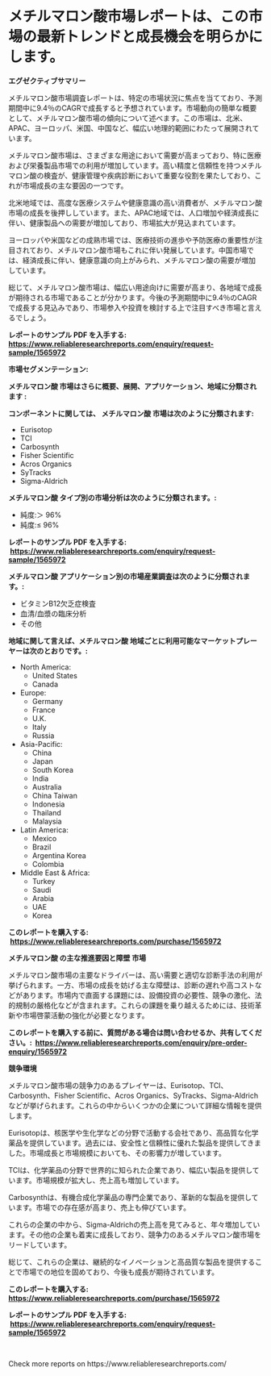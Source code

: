 <p><h1>メチルマロン酸市場レポートは、この市場の最新トレンドと成長機会を明らかにします。</h1></p><p><strong>エグゼクティブサマリー</strong></p>
<p><p>メチルマロン酸市場調査レポートは、特定の市場状況に焦点を当てており、予測期間中に9.4％のCAGRで成長すると予想されています。市場動向の簡単な概要として、メチルマロン酸市場の傾向について述べます。この市場は、北米、APAC、ヨーロッパ、米国、中国など、幅広い地理的範囲にわたって展開されています。</p><p>メチルマロン酸市場は、さまざまな用途において需要が高まっており、特に医療および栄養製品市場での利用が増加しています。高い精度と信頼性を持つメチルマロン酸の検査が、健康管理や疾病診断において重要な役割を果たしており、これが市場成長の主な要因の一つです。</p><p>北米地域では、高度な医療システムや健康意識の高い消費者が、メチルマロン酸市場の成長を後押ししています。また、APAC地域では、人口増加や経済成長に伴い、健康製品への需要が増加しており、市場拡大が見込まれています。</p><p>ヨーロッパや米国などの成熟市場では、医療技術の進歩や予防医療の重要性が注目されており、メチルマロン酸市場もこれに伴い発展しています。中国市場では、経済成長に伴い、健康意識の向上がみられ、メチルマロン酸の需要が増加しています。</p><p>総じて、メチルマロン酸市場は、幅広い用途向けに需要が高まり、各地域で成長が期待される市場であることが分かります。今後の予測期間中に9.4％のCAGRで成長する見込みであり、市場参入や投資を検討する上で注目すべき市場と言えるでしょう。</p></p>
<p><strong>レポートのサンプル PDF を入手する: <a href="https://www.reliableresearchreports.com/enquiry/request-sample/1565972">https://www.reliableresearchreports.com/enquiry/request-sample/1565972</a></strong></p>
<p><strong>市場セグメンテーション:</strong></p>
<p><strong> メチルマロン酸 市場はさらに概要、展開、アプリケーション、地域に分類されます :</strong></p>
<p><strong>コンポーネントに関しては、 メチルマロン酸 市場は次のように分類されます: &nbsp;</strong></p>
<p><ul><li>Eurisotop</li><li>TCI</li><li>Carbosynth</li><li>Fisher Scientific</li><li>Acros Organics</li><li>SyTracks</li><li>Sigma-Aldrich</li></ul></p>
<p><strong> メチルマロン酸 タイプ別の市場分析は次のように分類されます。:</strong></p>
<p><ul><li>純度:＞ 96%</li><li>純度:≤ 96%</li></ul></p>
<p><strong>レポートのサンプル PDF を入手する: &nbsp;<a href="https://www.reliableresearchreports.com/enquiry/request-sample/1565972">https://www.reliableresearchreports.com/enquiry/request-sample/1565972</a></strong></p>
<p><strong> メチルマロン酸 アプリケーション別の市場産業調査は次のように分類されます。:</strong></p>
<p><ul><li>ビタミンB12欠乏症検査</li><li>血清/血漿の臨床分析</li><li>その他</li></ul></p>
<p><strong>地域に関して言えば、メチルマロン酸 地域ごとに利用可能なマーケットプレーヤーは次のとおりです。:</strong></p>
<p><ul>
    <li>
        North America:
        <ul>
            <li>United States</li>
            <li>Canada</li>
        </ul>
    </li>
    <li>
        Europe:
        <ul>
            <li>Germany</li>
            <li>France</li>
            <li>U.K.</li>
            <li>Italy</li>
            <li>Russia</li>
        </ul>
    </li>
    <li>
        Asia-Pacific:
        <ul>
            <li>China</li>
            <li>Japan</li>
            <li>South Korea</li>
            <li>India</li>
            <li>Australia</li>
            <li>China Taiwan</li>
            <li>Indonesia</li>
            <li>Thailand</li>
            <li>Malaysia</li>
        </ul>
    </li>
    <li>
        Latin America:
        <ul>
            <li>Mexico</li>
            <li>Brazil</li>
            <li>Argentina Korea</li>
            <li>Colombia</li>
        </ul>
    </li>
    <li>
        Middle East & Africa:
        <ul>
            <li>Turkey</li>
            <li>Saudi</li>
            <li>Arabia</li>
            <li>UAE</li>
            <li>Korea</li>
        </ul>
    </li>
    </ul></p>
<p><strong>このレポートを購入する: &nbsp;<a href="https://www.reliableresearchreports.com/purchase/1565972">https://www.reliableresearchreports.com/purchase/1565972</a></strong></p>
<p><strong>メチルマロン酸 の主な推進要因と障壁 市場</strong></p>
<p><p>メチルマロン酸市場の主要なドライバーは、高い需要と適切な診断手法の利用が挙げられます。一方、市場の成長を妨げる主な障壁は、診断の遅れや高コストなどがあります。市場内で直面する課題には、設備投資の必要性、競争の激化、法的規制の厳格化などが含まれます。これらの課題を乗り越えるためには、技術革新や市場啓蒙活動の強化が必要となります。</p></p>
<p><strong>このレポートを購入する前に、質問がある場合は問い合わせるか、共有してください。:&nbsp; <a href="https://www.reliableresearchreports.com/enquiry/pre-order-enquiry/1565972">https://www.reliableresearchreports.com/enquiry/pre-order-enquiry/1565972</a></strong></p>
<p><strong>競争環境</strong></p>
<p><p>メチルマロン酸市場の競争力のあるプレイヤーは、Eurisotop、TCI、Carbosynth、Fisher Scientific、Acros Organics、SyTracks、Sigma-Aldrichなどが挙げられます。これらの中からいくつかの企業について詳細な情報を提供します。</p><p>Eurisotopは、核医学や生化学などの分野で活動する会社であり、高品質な化学薬品を提供しています。過去には、安全性と信頼性に優れた製品を提供してきました。市場成長と市場規模においても、その影響力が増しています。</p><p>TCIは、化学薬品の分野で世界的に知られた企業であり、幅広い製品を提供しています。市場規模が拡大し、売上高も増加しています。</p><p>Carbosynthは、有機合成化学薬品の専門企業であり、革新的な製品を提供しています。市場での存在感が高まり、売上も伸びています。</p><p>これらの企業の中から、Sigma-Aldrichの売上高を見てみると、年々増加しています。その他の企業も着実に成長しており、競争力のあるメチルマロン酸市場をリードしています。</p><p>総じて、これらの企業は、継続的なイノベーションと高品質な製品を提供することで市場での地位を固めており、今後も成長が期待されています。</p></p>
<p><strong>このレポートを購入する: &nbsp; <a href="https://www.reliableresearchreports.com/purchase/1565972">https://www.reliableresearchreports.com/purchase/1565972</a></strong></p>
<p><strong>レポートのサンプル PDF を入手する: &nbsp;<a href="https://www.reliableresearchreports.com/enquiry/request-sample/1565972">https://www.reliableresearchreports.com/enquiry/request-sample/1565972</a></strong><strong></strong></p>
<p>&nbsp;</p>
<p>Check more reports on https://www.reliableresearchreports.com/</p>